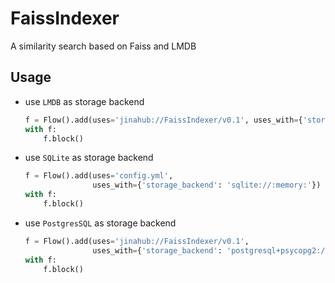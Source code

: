 # FaissIndexer

A similarity search based on Faiss and LMDB

## Usage

- use ``LMDB`` as storage backend
    ```python
    f = Flow().add(uses='jinahub://FaissIndexer/v0.1', uses_with={'storage_backend': 'lmdb'})
    with f:
        f.block()
    ```

- use ``SQLite`` as storage backend
    ```python
    f = Flow().add(uses='config.yml',
                   uses_with={'storage_backend': 'sqlite://:memory:'})
    with f:
        f.block()
    ```

- use ``PostgresSQL`` as storage backend
    ```python
    f = Flow().add(uses='jinahub://FaissIndexer/v0.1',
                   uses_with={'storage_backend': 'postgresql+psycopg2://postgres:123456@127.0.0.1/postgres'})
    with f:
        f.block()
    ```
